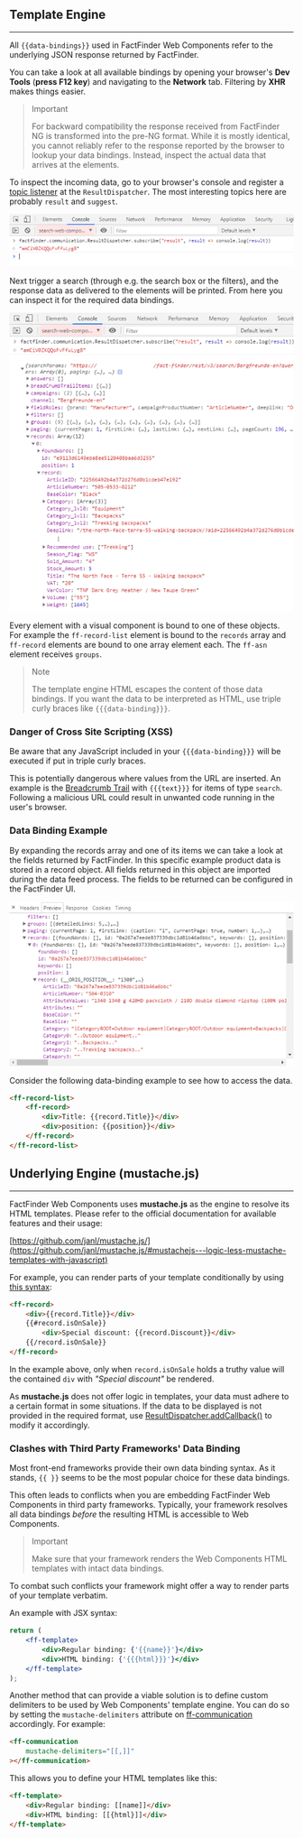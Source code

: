 ## Template Engine

---
All `{{data-bindings}}` used in FactFinder Web Components refer to the underlying JSON response returned by FactFinder.

You can take a look at all available bindings by opening your browser's **Dev Tools** (__press F12 key__) and navigating to the **Network** tab.
Filtering by **XHR** makes things easier.

> Important
>
> For backward compatibility the response received from FactFinder NG is transformed into the pre-NG format.
> While it is mostly identical, you cannot reliably refer to the response reported by the browser to lookup your data bindings.
> Instead, inspect the actual data that arrives at the elements.

To inspect the incoming data, go to your browser's console and register a [topic listener](/api/4.x/core-result-dispatcher) at the `ResultDispatcher`.
The most interesting topics here are probably `result` and `suggest`.

![Register topic listener](/images/templateEngine/register-topic-listener.PNG "Register topic listener")

Next trigger a search (through e.g. the search box or the filters), and the response data as delivered to the elements will be printed.
From here you can inspect it for the required data bindings.

![Inspect result](/images/templateEngine/inspect-result.PNG "Inspect result")

Every element with a visual component is bound to one of these objects.
For example the `ff-record-list` element is bound to the `records` array and `ff-record` elements are bound to one array element each. The `ff-asn` element receives `groups`.

> Note
>
> The template engine HTML escapes the content of those data bindings.
> If you want the data to be interpreted as HTML, use triple curly braces like `{{{data-binding}}}`.

### Danger of Cross Site Scripting (XSS)

Be aware that any JavaScript included in your `{{{data-binding}}}` will be executed if put in triple curly braces.

This is potentially dangerous where values from the URL are inserted.
An example is the [Breadcrumb Trail](/api/4.x/ff-breadcrumb-trail) with `{{{text}}}` for items of type `search`.
Following a malicious URL could result in unwanted code running in the user's browser.

### Data Binding Example

By expanding the records array and one of its items we can take a look at the fields returned by
FactFinder.
In this specific example product data is stored in a record object.
All fields returned in this object are imported during the data feed process.
The fields to be returned can be configured in the FactFinder UI.

![record_json.PNG](/images/templateEngine/record_json.PNG "slots")

Consider the following data-binding example to see how to access the data.
```html
<ff-record-list>
    <ff-record>
        <div>Title: {{record.Title}}</div>
        <div>position: {{position}}</div>
    </ff-record>
</ff-record-list>
```

## Underlying Engine (mustache.js)

---
FactFinder Web Components uses **mustache.js** as the engine to resolve its HTML templates.
Please refer to the official documentation for available features and their usage:

[https://github.com/janl/mustache.js/](https://github.com/janl/mustache.js/#mustachejs---logic-less-mustache-templates-with-javascript)

For example, you can render parts of your template conditionally by using [this syntax](https://github.com/janl/mustache.js/#false-values-or-empty-lists):

```html
<ff-record>
    <div>{{record.Title}}</div>
    {{#record.isOnSale}}
        <div>Special discount: {{record.Discount}}</div>
    {{/record.isOnSale}}
</ff-record>
```

In the example above, only when `record.isOnSale` holds a truthy value will the contained `div` with _"Special discount"_ be rendered.

As **mustache.js** does not offer logic in templates, your data must adhere to a certain format in some situations.
If the data to be displayed is not provided in the required format, use [ResultDispatcher.addCallback()](/api/4.x/core-result-dispatcher) to modify it accordingly.

### Clashes with Third Party Frameworks' Data Binding

Most front-end frameworks provide their own data binding syntax.
As it stands, `{{ }}` seems to be the most popular choice for these data bindings.

This often leads to conflicts when you are embedding FactFinder Web Components in third party frameworks.
Typically, your framework resolves all data bindings _before_ the resulting HTML is accessible to Web Components.

> Important
>
> Make sure that your framework renders the Web Components HTML templates with intact data bindings.

To combat such conflicts your framework might offer a way to render parts of your template verbatim.

An example with JSX syntax:

```jsx
return (
    <ff-template>
        <div>Regular binding: {'{{name}}'}</div>
        <div>HTML binding: {'{{{html}}}'}</div>
    </ff-template>
);
```

Another method that can provide a viable solution is to define custom delimiters to be used by Web Components' template engine.
You can do so by setting the `mustache-delimiters` attribute on [ff-communication](/api/4.x/ff-communication#tab=api) accordingly.
For example:

```html
<ff-communication
    mustache-delimiters="[[,]]"
></ff-communication>
```

This allows you to define your HTML templates like this:

```html
<ff-template>
    <div>Regular binding: [[name]]</div>
    <div>HTML binding: [[{html}]]</div>
</ff-template>
```
